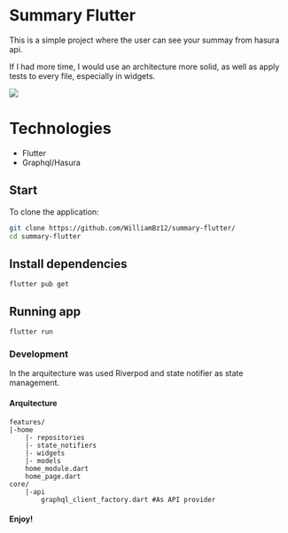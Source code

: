 # Summary Flutter

This is a simple project where the user can see your summay from hasura api.

If I had more time, I would use an architecture more solid, as well as apply tests to every file, especially in widgets.

![](gifs/sign_up.gif)


# Technologies
- Flutter
- Graphql/Hasura 

## Start

To clone the application:
``` bash
git clone https://github.com/WilliamBz12/summary-flutter/
cd summary-flutter
```

## Install dependencies
`flutter pub get`


## Running app
`flutter run`


### Development

In the arquitecture was used Riverpod and state notifier as state management.



#### Arquitecture
```
features/
|-home
	|- repositories
	|- state_notifiers
	|- widgets
	|- models
	home_module.dart
	home_page.dart
core/
	|-api
		graphql_client_factory.dart #As API provider

```

#### Enjoy!
